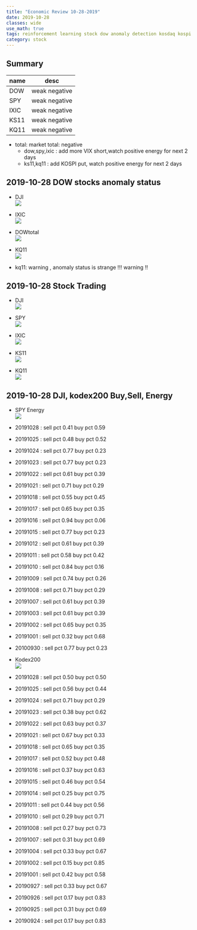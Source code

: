 ```yaml
---
title: "Economic Review 10-28-2019"
date: 2019-10-28
classes: wide
use_math: true
tags: reinforcement learning stock dow anomaly detection kosdaq kospi
category: stock
---
```


## Summary

|name|desc|
|--|--|
|DOW| weak negative|
|SPY| weak negative|
|IXIC| weak negative|
|KS11| weak negative |
|KQ11| weak negative |

- total: market total: negative
    - dow,spy,ixic : add more VIX short,watch positive energy for next 2 days
    - ks11,kq11 : add KOSPI put, watch positive energy for next 2 days

## 2019-10-28 DOW stocks anomaly status
- DJI  
![](../../pictures/stock_analysis/20191028_dji.png)  

- IXIC  
![](../../pictures/stock_analysis/20191028_ixic.png)  

- DOWtotal  
![](../../pictures/stock_analysis/20191028_dowtotal.png)  

- KQ11  
![](../../pictures/stock_analysis/20191028_kq11.png)  

- kq11: warning , anomaly status is strange !!! warning !!


## 2019-10-28 Stock Trading
- DJI  
![](../../pictures/stock_analysis/20191028_dji_trade.png)  
- SPY  
![](../../pictures/stock_analysis/20191028_spy_trade.png)  
- IXIC  
![](../../pictures/stock_analysis/20191028_ixic_trade.png)  


- KS11  
![](../../pictures/stock_analysis/20191028_ks11_trade.png)  
- KQ11  
![](../../pictures/stock_analysis/20191028_kq11_trade.png)  


## 2019-10-28 DJI, kodex200 Buy,Sell, Energy
- SPY Energy  
![](../../pictures/stock_analysis/20191028_spy_energy.png)  

- 20191028 : sell pct 0.41 buy pct 0.59
- 20191025 : sell pct 0.48 buy pct 0.52
- 20191024 : sell pct 0.77 buy pct 0.23
- 20191023 : sell pct 0.77 buy pct 0.23
- 20191022 : sell pct 0.61 buy pct 0.39
- 20191021 : sell pct 0.71 buy pct 0.29
- 20191018 : sell pct 0.55 buy pct 0.45
- 20191017 : sell pct 0.65 buy pct 0.35
- 20191016 : sell pct 0.94 buy pct 0.06
- 20191015 : sell pct 0.77 buy pct 0.23
- 20191012 : sell pct 0.61 buy pct 0.39
- 20191011 : sell pct 0.58 buy pct 0.42
- 20191010 : sell pct 0.84 buy pct 0.16
- 20191009 : sell pct 0.74 buy pct 0.26
- 20191008 : sell pct 0.71 buy pct 0.29
- 20191007 : sell pct 0.61 buy pct 0.39
- 20191003 : sell pct 0.61 buy pct 0.39
- 20191002 : sell pct 0.65 buy pct 0.35
- 20191001 : sell pct 0.32 buy pct 0.68
- 20100930 : sell pct 0.77 buy pct 0.23

- Kodex200  
![](../../pictures/stock_analysis/20191028_kodex200_energy.png)  

- 20191028 : sell pct 0.50 buy pct 0.50
- 20191025 : sell pct 0.56 buy pct 0.44
- 20191024 : sell pct 0.71 buy pct 0.29
- 20191023 : sell pct 0.38 buy pct 0.62
- 20191022 : sell pct 0.63 buy pct 0.37
- 20191021 : sell pct 0.67 buy pct 0.33
- 20191018 : sell pct 0.65 buy pct 0.35
- 20191017 : sell pct 0.52 buy pct 0.48
- 20191016 : sell pct 0.37 buy pct 0.63
- 20191015 : sell pct 0.46 buy pct 0.54
- 20191014 : sell pct 0.25 buy pct 0.75
- 20191011 : sell pct 0.44 buy pct 0.56
- 20191010 : sell pct 0.29 buy pct 0.71
- 20191008 : sell pct 0.27 buy pct 0.73
- 20191007 : sell pct 0.31 buy pct 0.69
- 20191004 : sell pct 0.33 buy pct 0.67
- 20191002 : sell pct 0.15 buy pct 0.85
- 20191001 : sell pct 0.42 buy pct 0.58
- 20190927 : sell pct 0.33 buy pct 0.67
- 20190926 : sell pct 0.17 buy pct 0.83
- 20190925 : sell pct 0.31 buy pct 0.69
- 20190924 : sell pct 0.17 buy pct 0.83
